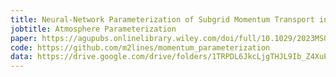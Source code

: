 ```yaml
---
title: Neural-Network Parameterization of Subgrid Momentum Transport in the Atmosphere
jobtitle: Atmosphere Parameterization
paper: https://agupubs.onlinelibrary.wiley.com/doi/full/10.1029/2023MS003606
code: https://github.com/m2lines/momentum_parameterization
data: https://drive.google.com/drive/folders/1TRPDL6JkcLjgTHJL9Ib_Z4XuPyvNVIyY
---
```

